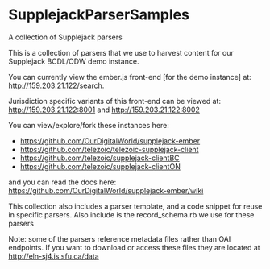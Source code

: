 # SupplejackParserSamples
A collection of Supplejack parsers

This is a collection of parsers that we use to harvest content for our Supplejack BCDL/ODW demo instance. 

You can currently view the ember.js front-end [for the demo instance] at: http://159.203.21.122/search.

Jurisdiction specific variants of this front-end can be viewed at: http://159.203.21.122:8001 and http://159.203.21.122:8002

You can view/explore/fork these instances here: 

- https://github.com/OurDigitalWorld/supplejack-ember
- https://github.com/telezoic/telezoic-supplejack-client
- https://github.com/telezoic/supplejack-clientBC
- https://github.com/telezoic/supplejack-clientON


and you can read the docs here: https://github.com/OurDigitalWorld/supplejack-ember/wiki

This collection also includes a parser template, and a code snippet for reuse in specific parsers. Also include is the record_schema.rb we use for these parsers

Note: some of the parsers reference metadata files rather than OAI endpoints. If you want to download or access these files they are located at http://eln-sj4.is.sfu.ca/data


